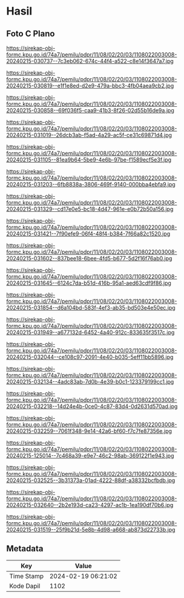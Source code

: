 # Hasil

## Foto C Plano

https://sirekap-obj-formc.kpu.go.id/74a7/pemilu/pdpr/11/08/02/20/03/1108022003008-20240215-030737--7c3eb062-674c-44f4-a522-c8e14f3647a7.jpg

https://sirekap-obj-formc.kpu.go.id/74a7/pemilu/pdpr/11/08/02/20/03/1108022003008-20240215-030819--e1f1e8ed-d2e9-479a-bbc3-4fb04aea9cb2.jpg

https://sirekap-obj-formc.kpu.go.id/74a7/pemilu/pdpr/11/08/02/20/03/1108022003008-20240215-030858--69f036f5-caa9-41b3-8f26-02d55b16de9a.jpg

https://sirekap-obj-formc.kpu.go.id/74a7/pemilu/pdpr/11/08/02/20/03/1108022003008-20240215-031019--26dcb3ab-f5ad-4a29-ac5f-ce31c69871d4.jpg

https://sirekap-obj-formc.kpu.go.id/74a7/pemilu/pdpr/11/08/02/20/03/1108022003008-20240215-031105--81ea9b64-5be9-4e6b-97be-f1589ecf5e3f.jpg

https://sirekap-obj-formc.kpu.go.id/74a7/pemilu/pdpr/11/08/02/20/03/1108022003008-20240215-031203--6fb8838a-3806-469f-9140-000bba4ebfa9.jpg

https://sirekap-obj-formc.kpu.go.id/74a7/pemilu/pdpr/11/08/02/20/03/1108022003008-20240215-031329--cd17e0e5-bc18-4d47-961e-e0b72b50a156.jpg

https://sirekap-obj-formc.kpu.go.id/74a7/pemilu/pdpr/11/08/02/20/03/1108022003008-20240215-031421--7f90efe9-06f4-48f4-b384-7f66a82c1520.jpg

https://sirekap-obj-formc.kpu.go.id/74a7/pemilu/pdpr/11/08/02/20/03/1108022003008-20240215-031602--837bee18-6bee-4fd5-b677-5d2f16f76ab0.jpg

https://sirekap-obj-formc.kpu.go.id/74a7/pemilu/pdpr/11/08/02/20/03/1108022003008-20240215-031645--6124c7da-b51d-416b-95a1-aed63cdf9f86.jpg

https://sirekap-obj-formc.kpu.go.id/74a7/pemilu/pdpr/11/08/02/20/03/1108022003008-20240215-031854--d6a104bd-583f-4ef3-ab35-bd503e4e50ec.jpg

https://sirekap-obj-formc.kpu.go.id/74a7/pemilu/pdpr/11/08/02/20/03/1108022003008-20240215-031949--a677132d-6452-4a40-912c-833635f3517c.jpg

https://sirekap-obj-formc.kpu.go.id/74a7/pemilu/pdpr/11/08/02/20/03/1108022003008-20240215-032044--ce108c97-2091-4e40-b035-5eff11bb5896.jpg

https://sirekap-obj-formc.kpu.go.id/74a7/pemilu/pdpr/11/08/02/20/03/1108022003008-20240215-032134--4adc83ab-7d0b-4e39-b0c1-123379199cc1.jpg

https://sirekap-obj-formc.kpu.go.id/74a7/pemilu/pdpr/11/08/02/20/03/1108022003008-20240215-032218--14d24e4b-0ce0-4c87-83d4-0d2631d570ad.jpg

https://sirekap-obj-formc.kpu.go.id/74a7/pemilu/pdpr/11/08/02/20/03/1108022003008-20240215-032259--7061f348-9e14-42a6-bf60-f7c7fe87356e.jpg

https://sirekap-obj-formc.kpu.go.id/74a7/pemilu/pdpr/11/08/02/20/03/1108022003008-20240215-125014--7c468a39-e9e7-46c2-98ab-369122f1e943.jpg

https://sirekap-obj-formc.kpu.go.id/74a7/pemilu/pdpr/11/08/02/20/03/1108022003008-20240215-032525--3b31373a-01ad-4222-88df-a38332bcfbdb.jpg

https://sirekap-obj-formc.kpu.go.id/74a7/pemilu/pdpr/11/08/02/20/03/1108022003008-20240215-032640--2b2e193d-ca23-4297-ac1b-1ea190df70b6.jpg

https://sirekap-obj-formc.kpu.go.id/74a7/pemilu/pdpr/11/08/02/20/03/1108022003008-20240215-031519--25f9b21d-5e8b-4d98-a668-ab873d22733b.jpg


## Metadata

| Key        | Value               |
| ---------- | ------------------- |
| Time Stamp | 2024-02-19 06:21:02 |
| Kode Dapil | 1102                |



